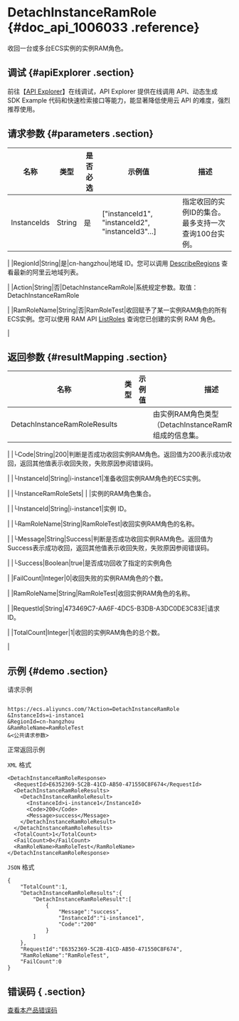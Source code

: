 # DetachInstanceRamRole {#doc_api_1006033 .reference}

收回一台或多台ECS实例的实例RAM角色。

## 调试 {#apiExplorer .section}

前往【[API Explorer](https://api.aliyun.com/#product=Ecs&api=DetachInstanceRamRole)】在线调试，API Explorer 提供在线调用 API、动态生成 SDK Example 代码和快速检索接口等能力，能显著降低使用云 API 的难度，强烈推荐使用。

## 请求参数 {#parameters .section}

|名称|类型|是否必选|示例值|描述|
|--|--|----|---|--|
|InstanceIds|String|是|\["instanceId1", "instanceId2", "instanceId3"…\]|指定收回的实例ID的集合。最多支持一次查询100台实例。

 |
|RegionId|String|是|cn-hangzhou|地域 ID。您可以调用 [DescribeRegions](~~25609~~) 查看最新的阿里云地域列表。

 |
|Action|String|否|DetachInstanceRamRole|系统规定参数。取值：DetachInstanceRamRole

 |
|RamRoleName|String|否|RamRoleTest|收回赋予了某一实例RAM角色的所有ECS实例。您可以使用 RAM API [ListRoles](~~28713~~) 查询您已创建的实例 RAM 角色。

 |

## 返回参数 {#resultMapping .section}

|名称|类型|示例值|描述|
|--|--|---|--|
|DetachInstanceRamRoleResults| | |由实例RAM角色类型（DetachInstanceRamRoleResult）组成的信息集。

 |
|└Code|String|200|判断是否成功收回实例RAM角色。返回值为200表示成功收回，返回其他值表示收回失败，失败原因参阅错误码。

 |
|└InstanceId|String|i-instance1|准备收回实例RAM角色的ECS实例。

 |
|└InstanceRamRoleSets| | |实例的RAM角色集合。

 |
|└InstanceId|String|i-instance1|实例 ID。

 |
|└RamRoleName|String|RamRoleTest|收回实例RAM角色的名称。

 |
|└Message|String|Success|判断是否成功收回实例RAM角色。返回值为Success表示成功收回，返回其他值表示收回失败，失败原因参阅错误码。

 |
|└Success|Boolean|true|是否成功回收了指定的实例角色

 |
|FailCount|Integer|0|收回失败的实例RAM角色的个数。

 |
|RamRoleName|String|RamRoleTest|收回实例RAM角色的名称。

 |
|RequestId|String|473469C7-AA6F-4DC5-B3DB-A3DC0DE3C83E|请求 ID。

 |
|TotalCount|Integer|1|收回的实例RAM角色的总个数。

 |

## 示例 {#demo .section}

请求示例

``` {#request_demo}

https://ecs.aliyuncs.com/?Action=DetachInstanceRamRole
&InstanceIds=i-instance1
&RegionId=cn-hangzhou
&RamRoleName=RamRoleTest
&<公共请求参数>

```

正常返回示例

`XML` 格式

``` {#xml_return_success_demo}
<DetachInstanceRamRoleResponse>
  <RequestId>E6352369-5C2B-41CD-AB50-471550C8F674</RequestId>
  <DetachInstanceRamRoleResults>
    <DetachInstanceRamRoleResult>
      <InstanceId>i-instance1</InstanceId>
      <Code>200</Code>
      <Message>success</Message>
    </DetachInstanceRamRoleResult>
  </DetachInstanceRamRoleResults>
  <TotalCount>1</TotalCount>
  <FailCount>0</FailCount>
  <RamRoleName>RamRoleTest</RamRoleName>
</DetachInstanceRamRoleResponse>

```

`JSON` 格式

``` {#json_return_success_demo}
{
	"TotalCount":1,
	"DetachInstanceRamRoleResults":{
		"DetachInstanceRamRoleResult":[
			{
				"Message":"success",
				"InstanceId":"i-instance1",
				"Code":"200"
			}
		]
	},
	"RequestId":"E6352369-5C2B-41CD-AB50-471550C8F674",
	"RamRoleName":"RamRoleTest",
	"FailCount":0
}
```

## 错误码 { .section}

[查看本产品错误码](https://error-center.aliyun.com/status/product/Ecs)

